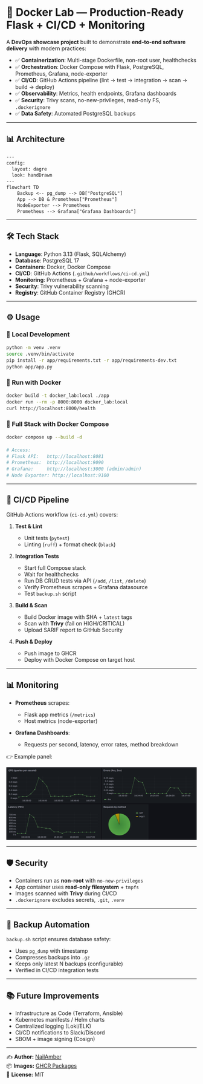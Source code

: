 # 🚀 Docker Lab — Production-Ready Flask + CI/CD + Monitoring

A **DevOps showcase project** built to demonstrate **end-to-end software delivery** with modern practices:

* ✅ **Containerization**: Multi-stage Dockerfile, non-root user, healthchecks
* ✅ **Orchestration**: Docker Compose with Flask, PostgreSQL, Prometheus, Grafana, node-exporter
* ✅ **CI/CD**: GitHub Actions pipeline (lint → test → integration → scan → build → deploy)
* ✅ **Observability**: Metrics, health endpoints, Grafana dashboards
* ✅ **Security**: Trivy scans, no-new-privileges, read-only FS, `.dockerignore`
* ✅ **Data Safety**: Automated PostgreSQL backups

---

## 📊 Architecture

```mermaid
---
config:
  layout: dagre
  look: handDrawn
---
flowchart TD
    Backup <-- pg_dump --> DB["PostgreSQL"]
    App --> DB & Prometheus["Prometheus"]
    NodeExporter --> Prometheus
    Prometheus --> Grafana["Grafana Dashboards"]
```

---

## 🛠️ Tech Stack

* **Language**: Python 3.13 (Flask, SQLAlchemy)
* **Database**: PostgreSQL 17
* **Containers**: Docker, Docker Compose
* **CI/CD**: GitHub Actions (`.github/workflows/ci-cd.yml`)
* **Monitoring**: Prometheus + Grafana + node-exporter
* **Security**: Trivy vulnerability scanning
* **Registry**: GitHub Container Registry (GHCR)

---

## ⚙️ Usage

### 🔹 Local Development

```bash
python -m venv .venv
source .venv/bin/activate
pip install -r app/requirements.txt -r app/requirements-dev.txt
python app/app.py
```

### 🔹 Run with Docker

```bash
docker build -t docker_lab:local ./app
docker run --rm -p 8000:8000 docker_lab:local
curl http://localhost:8000/health
```

### 🔹 Full Stack with Docker Compose

```bash
docker compose up --build -d

# Access:
# Flask API:   http://localhost:8081
# Prometheus:  http://localhost:9090
# Grafana:     http://localhost:3000 (admin/admin)
# Node Exporter: http://localhost:9100
```

---

## 🔄 CI/CD Pipeline

GitHub Actions workflow (`ci-cd.yml`) covers:

1. **Test & Lint**

   * Unit tests (`pytest`)
   * Linting (`ruff`) + format check (`black`)

2. **Integration Tests**

   * Start full Compose stack
   * Wait for healthchecks
   * Run DB CRUD tests via API (`/add`, `/list`, `/delete`)
   * Verify Prometheus scrapes + Grafana datasource
   * Test `backup.sh` script

3. **Build & Scan**

   * Build Docker image with SHA + `latest` tags
   * Scan with **Trivy** (fail on HIGH/CRITICAL)
   * Upload SARIF report to GitHub Security

4. **Push & Deploy**

   * Push image to GHCR
   * Deploy with Docker Compose on target host

---

## 📊 Monitoring

* **Prometheus** scrapes:

  * Flask app metrics (`/metrics`)
  * Host metrics (node-exporter)
* **Grafana Dashboards**:

  * Requests per second, latency, error rates, method breakdown

👉 Example panel:

![Grafana dashboard](images/Example_dashboard.png)

---

## 🛡️ Security

* Containers run as **non-root** with `no-new-privileges`
* App container uses **read-only filesystem** + `tmpfs`
* Images scanned with **Trivy** during CI/CD
* `.dockerignore` excludes secrets, `.git`, `.venv`

---

## 💾 Backup Automation

`backup.sh` script ensures database safety:

* Uses `pg_dump` with timestamp
* Compresses backups into `.gz`
* Keeps only latest N backups (configurable)
* Verified in CI/CD integration tests

---

## 📚 Future Improvements

* Infrastructure as Code (Terraform, Ansible)
* Kubernetes manifests / Helm charts
* Centralized logging (Loki/ELK)
* CI/CD notifications to Slack/Discord
* SBOM + image signing (Cosign)

---

✍️ **Author:** [NailAmber](https://github.com/NailAmber)  
📦 **Images:** [GHCR Packages](https://github.com/NailAmber?tab=packages)  
📌 **License:** MIT
